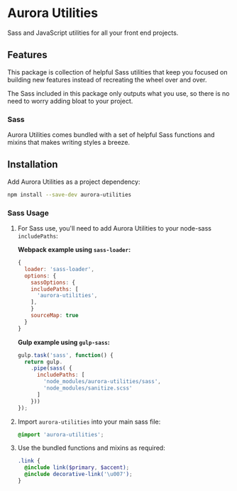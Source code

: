 # Aurora Utilities

Sass and JavaScript utilities for all your front end projects.

## Features

This package is collection of helpful Sass utilities that keep you focused on building new features instead of recreating the wheel over and over.

The Sass included in this package only outputs what you use, so there is no need to worry adding bloat to your project.

### Sass

Aurora Utilities comes bundled with a set of helpful Sass functions and mixins that makes writing styles a breeze.

## Installation

Add Aurora Utilities as a project dependency:

```sh
npm install --save-dev aurora-utilities
```

### Sass Usage

1.  For Sass use, you'll need to add Aurora Utilities to your node-sass `includePaths`:

    **Webpack example using `sass-loader`:**

    ```js
    {
      loader: 'sass-loader',
      options: {
        sassOptions: {
        includePaths: [
          'aurora-utilities',
        ],
        }
        sourceMap: true
      }
    }
    ```

    **Gulp example using `gulp-sass`:**

    ```js
    gulp.task('sass', function() {
      return gulp.
        .pipe(sass( {
          includePaths: [
            'node_modules/aurora-utilities/sass',
            'node_modules/sanitize.scss'
          ]
        }))
    });
    ```

2.  Import `aurora-utilities` into your main sass file:

    ```scss
    @import 'aurora-utilities';
    ```

3.  Use the bundled functions and mixins as required:

    ```scss
    .link {
      @include link($primary, $accent);
      @include decorative-link('\u007');
    }
    ```

